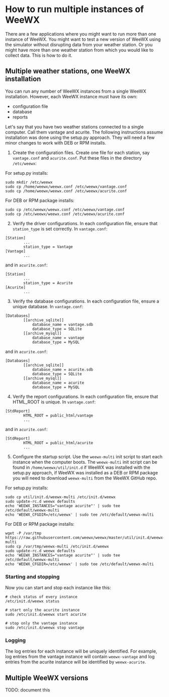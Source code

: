 # How to run multiple instances of WeeWX

There are a few applications where you might want to run more than one instance of WeeWX.  You might want to test a new version of WeeWX using the simulator without disrupting data from your weather station.  Or you might have more than one weather station from which you would like to collect data.  This is how to do it.

## Multiple weather stations, one WeeWX installation

You can run any number of WeeWX instances from a single WeeWX installation.  However, each WeeWX instance must have its own:

* configuration file
* database
* reports

Let's say that you have two weather stations connected to a single computer.  Call them vantage and acurite.  The following instructions assume installation was done using the setup.py approach.  They will need a few minor changes to work with DEB or RPM installs.

1. Create the configuration files.  Create one file for each station, say `vantage.conf` and `acurite.conf`.  Put these files in the directory `/etc/weewx`:

For setup.py installs:
```
sudo mkdir /etc/weewx
sudo cp /home/weewx/weewx.conf /etc/weewx/vantage.conf
sudo cp /home/weewx/weewx.conf /etc/weewx/acurite.conf
```

For DEB or RPM package installs: 
```
sudo cp /etc/weewx/weewx.conf /etc/weewx/vantage.conf
sudo cp /etc/weewx/weewx.conf /etc/weewx/acurite.conf
```

2. Verify the driver configurations.  In each configuration file, ensure that `station_type` is set correctly.  In `vantage.conf`:

```
[Station]
        ...
        station_type = Vantage
[Vantage]
        ...
```
and in `acurite.conf`:

```
[Station]
        ...
        station_type = Acurite
[Acurite]
        ...
```

3. Verify the database configurations.  In each configuration file, ensure a unique database.  In `vantage.conf`:

```
[Databases]
        [[archive_sqlite]]
            database_name = vantage.sdb
            database_type = SQLite
        [[archive_mysql]]
            database_name = vantage
            database_type = MySQL
```
and in `acurite.conf`:

```
[Databases]
        [[archive_sqlite]]
            database_name = acurite.sdb
            database_type = SQLite
        [[archive_mysql]]
            database_name = acurite
            database_type = MySQL
```

4. Verify the report configurations.  In each configuration file, ensure that HTML_ROOT is unique.  In `vantage.conf`:

```
[StdReport]
        HTML_ROOT = public_html/vantage
        ...
```
and in `acurite.conf`:

```
[StdReport]
        HTML_ROOT = public_html/acurite
        ...
```

5. Configure the startup script.  Use the `weewx-multi` init script to start each instance when the computer boots. The `weewx-multi` init script can be found in `/home/weewx/util/init.d` if WeeWX was installed with the setup.py approach, if WeeWX was installed as a DEB or RPM package you will need to download `weewx-multi` from the WeeWX GitHub repo.

For setup.py installs:
```
sudo cp util/init.d/weewx-multi /etc/init.d/weewx
sudo update-rc.d weewx defaults
echo 'WEEWX_INSTANCES="vantage acurite"' | sudo tee /etc/default/weewx-multi
echo 'WEEWX_CFGDIR=/etc/weewx' | sudo tee /etc/default/weewx-multi
```

For DEB or RPM package installs:
```
wget -P /var/tmp https://raw.githubusercontent.com/weewx/weewx/master/util/init.d/weewx-multi
sudo cp /var/tmp/weewx-multi /etc/init.d/weewx
sudo update-rc.d weewx defaults
echo 'WEEWX_INSTANCES="vantage acurite"' | sudo tee /etc/default/weewx-multi
echo 'WEEWX_CFGDIR=/etc/weewx' | sudo tee /etc/default/weewx-multi
```

### Starting and stopping

Now you can start and stop each instance like this:

```
# check status of every instance
/etc/init.d/weewx status

# start only the acurite instance
sudo /etc/init.d/weewx start acurite

# stop only the vantage instance
sudo /etc/init.d/weewx stop vantage
```

### Logging

The log entries for each instance will be uniquely identified.  For example, log entries from the vantage instance will contain `weewx-vantage` and log entries from the acurite instance will be identified by `weewx-acurite`.

## Multiple WeeWX versions

TODO: document this
